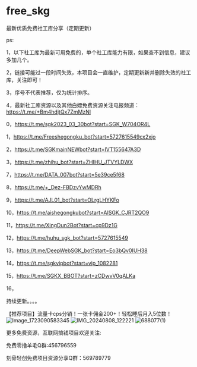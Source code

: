 # free_skg
最新优质免费社工库分享（定期更新）

ps:

1，以下社工库为最新可用免费的，单个社工库能力有限，如果查不到信息，建议多加几个。

2，链接可能过一段时间失效，本项目会一直维护，定期更新新并删除失效的社工库，关注即可！

3，序号不代表推荐，仅为统计排序。

4，最新社工库资源以及其他白嫖免费资源关注电报频道：https://t.me/+Bm4hdjtQx7ZmMzNl

0，https://t.me/sgk2023_03_30bot?start=SGK_W704OR4L

1，https://t.me/Freeshegongku_bot?start=5727615549cx2xjo

2，https://t.me/SGKmainNEWbot?start=IVT155647A3D

3，https://t.me/zhihu_bot?start=ZHIHU_JTVYLDWX

7，https://t.me/DATA_007bot?start=5e39ce5f68

8，https://t.me/+_Dez-FBDzvYwMDRh

9，https://t.me/AJL01_bot?start=OLrgLHYKFo

10，https://t.me/aishegongkubot?start=AISGK_CJRT2QO9

11，https://t.me/XingDun2Bot?start=cp9Dz1G

12，https://t.me/huhu_sgk_bot?start=5727615549

13，https://t.me/DeepWebSGK_bot?start=Eo3bQv0IUH38

14，https://t.me/sgkvipbot?start=vip_1082281

15，https://t.me/SGKX_BBOT?start=zCDwvV0qALKa

16，


持续更新。。。。

【推荐项目】流量卡cps分销！一张卡佣金200+！轻松睡后月入5位数！
![Image_1723090583345](https://github.com/user-attachments/assets/6605ef6a-aa7c-487e-b828-d902a36a0a92)
![IMG_20240808_122221](https://github.com/user-attachments/assets/2a416bf2-0a4f-4cb2-adc3-c322d5bd2224)
![688077(1)](https://github.com/user-attachments/assets/5a427fde-569e-4cb2-acab-c5a23a275b25)


更多免费资源，互联网搞钱项目欢迎关注:

免费零撸羊毛Q群:456796559

刻骨轻创免费项目资源分享Q群：569789779


